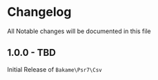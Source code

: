 # Changelog

All Notable changes will be documented in this file

## 1.0.0 - TBD

Initial Release of `Bakame\Psr7\Csv`
